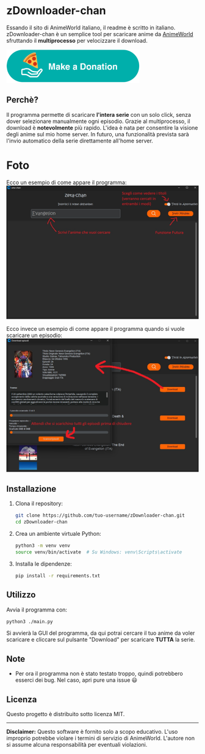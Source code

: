 # zDownloader-chan
Essando il sito di AnimeWorld italiano, il readme è scritto in italiano.
zDownloader-chan è un semplice tool per scaricare anime da [AnimeWorld](https://www.animeworld.tv/) sfruttando il **multiprocesso** per velocizzare il download.

[![PayPal](photos/donate.png)](https://paypal.me/zgenny?country.x=IT&locale.x=it_IT)

## Perchè?
Il programma permette di scaricare **l'intera serie** con un solo click, senza dover selezionare manualmente ogni episodio. Grazie al multiprocesso, il download è **notevolmente** più rapido. L'idea è nata per consentire la visione degli anime sul mio home server. In futuro, una funzionalità prevista sarà l'invio automatico della serie direttamente all'home server.

# Foto

Ecco un esempio di come appare il programma:
![Home](photos/home.jpg)

Ecco invece un esempio di come appare il programma quando si vuole scaricare un episodio:
![Download](photos/downloadd.jpg)

## Installazione

1. Clona il repository:
   ```bash
   git clone https://github.com/tuo-username/zDownloader-chan.git
   cd zDownloader-chan
   ```

2. Crea un ambiente virtuale Python:
   ```bash
   python3 -m venv venv
   source venv/bin/activate  # Su Windows: venv\Scripts\activate
   ```

3. Installa le dipendenze:
   ```bash
   pip install -r requirements.txt
   ```

## Utilizzo

Avvia il programma con:
   ```bash
   python3 ./main.py
   ```

Si avvierà la GUI del programma, da qui potrai cercare il tuo anime da voler scaricare e cliccare sul pulsante "Download" per scaricare **TUTTA** la serie.

## Note
- Per ora il programma non è stato testato troppo, quindi potrebbero esserci dei bug. Nel caso, apri pure una issue 😃

## Licenza
Questo progetto è distribuito sotto licenza MIT.

---
**Disclaimer:** Questo software è fornito solo a scopo educativo. L'uso improprio potrebbe violare i termini di servizio di AnimeWorld. L'autore non si assume alcuna responsabilità per eventuali violazioni.

